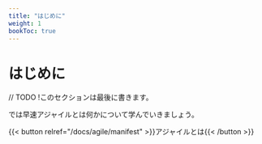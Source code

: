 ```yaml
---
title: "はじめに"
weight: 1
bookToc: true
---
```


# はじめに

// TODO
!このセクションは最後に書きます。

では早速アジャイルとは何かについて学んでいきましょう。


{{< button relref="/docs/agile/manifest" >}}アジャイルとは{{< /button >}}